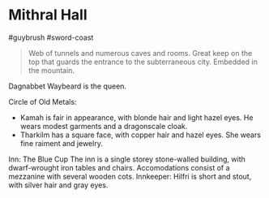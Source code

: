# Mithral Hall

\#guybrush #sword-coast 

 > 
 > Web of tunnels and numerous caves and rooms. Great keep on the top that guards the entrance to the subterraneous city. Embedded in the mountain.

Dagnabbet Waybeard is the queen.

Circle of Old Metals:

* Kamah is fair in appearance, with blonde hair and light hazel eyes. He wears modest garments and a dragonscale cloak.
* Tharkilm has a square face, with copper hair and hazel eyes. She wears fine raiment and jewelry.

Inn: The Blue Cup
The inn is a single storey stone-walled building, with dwarf-wrought iron tables and chairs. Accomodations consist of a mezzanine with several wooden cots.
Innkeeper: Hilfri is short and stout, with silver hair and gray eyes.
